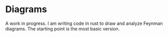 # Diagrams
A work in progress. I am writing code in rust to draw and analyze Feynman diagrams. The starting point is the most basic version.
